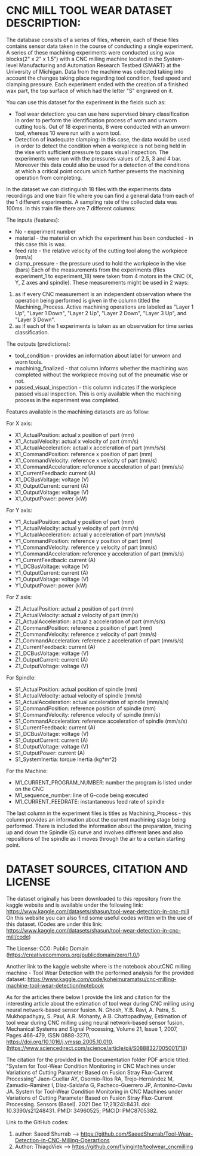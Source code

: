 # CNC MILL TOOL WEAR DATASET DESCRIPTION:

The database consists of a series of files, wherein, each of these files contains sensor data taken in the course of conducting a single experiment.
A series of these machining experiments were conducted using wax blocks(2" x 2" x 1.5") with a CNC milling machine located in the System-level Manufacturing and Automation Research Testbed (SMART) at the University of Michigan.
Data from the machine was collected taking into account the changes taking place regarding tool condition, feed speed and clamping pressure.
Each experiment ended with the creation of a finished wax part, the top surface of which had the letter "S" engraved on it.

You can use this dataset for the experiment in the fields such as:
- Tool wear detection: you can use here supervised binary classification in order to perform the identification process of worn and unworn cutting tools.  Out of 18 experiments, 8 were conducted with an unworn tool, whereas 10 were run with a worn tool.
- Detection of inadequate clamping: in this case, the data would be used in order to detect the condition when a workpiece is not being held in the vise with sufficient pressure to pass visual inspection. The experiments were run with the pressures values of 2.5, 3 and 4 bar. Moreover this data could also be used for a detection of the conditions at which a critical point occurs which further prevents the machining operation from completing.


In the dataset we can distinguish 18 files with the experiments data recordings and one train file where you can find a general data from each of the 1 different experiments. A sampling rate of the collected data was 100ms.
In this train file there are 7 different columns:

The inputs (features):
* No - experiment number 
* material - the material on which the experiment has been conducted - in this case this is wax.
* feed rate - the relative velocity of the cutting tool along the workpiece (mm/s)
* clamp_pressure - the pressure used to hold the workpiece in the vise (bars)
Each of the measurements from the experiments (files experiment_1 to experiment_18) were taken from 4 motors in the CNC (X, Y, Z axes and spindle). 
These measurements might be used in 2 ways:
1) as if every CNC measurement is an independent observation where the operation being performed is given in the column titled the Machining_Process. Active machining operations are labeled as "Layer 1 Up", "Layer 1 Down", "Layer 2 Up", "Layer 2 Down", "Layer 3 Up", and "Layer 3 Down". 
2) as if each of the 1 experiments is taken as an observation for time series classification.

The outputs (predictions):
* tool_condition - provides an information about label for unworn and worn tools.
* machining_finalized - that column informs whether the machining was completed without the workpiece moving out of the pneumatic vise or not.
* passed_visual_inspection - this column indicates if the workpiece passed visual inspection. This is only available when the machining process in the experiment was completed.


Features available in the machining datasets are as follow:

For X axis:
* X1_ActualPosition: actual x position of part (mm)
* X1_ActualVelocity: actual x velocity of part (mm/s)
* X1_ActualAcceleration: actual x acceleration of part (mm/s/s)
* X1_CommandPosition: reference x position of part (mm)
* X1_CommandVelocity: reference x velocity of part (mm/s)
* X1_CommandAcceleration: reference x acceleration of part (mm/s/s)
* X1_CurrentFeedback: current (A)
* X1_DCBusVoltage: voltage (V)
* X1_OutputCurrent: current (A)
* X1_OutputVoltage: voltage (V)
* X1_OutputPower: power (kW)

For Y axis:
* Y1_ActualPosition: actual y position of part (mm)
* Y1_ActualVelocity: actual y velocity of part (mm/s)
* Y1_ActualAcceleration: actual y acceleration of part (mm/s/s)
* Y1_CommandPosition: reference y position of part (mm)
* Y1_CommandVelocity: reference y velocity of part (mm/s)
* Y1_CommandAcceleration: reference y acceleration of part (mm/s/s)
* Y1_CurrentFeedback: current (A)
* Y1_DCBusVoltage: voltage (V)
* Y1_OutputCurrent: current (A)
* Y1_OutputVoltage: voltage (V)
* Y1_OutputPower: power (kW)

For Z axis:
* Z1_ActualPosition: actual z position of part (mm)
* Z1_ActualVelocity: actual z velocity of part (mm/s)
* Z1_ActualAcceleration: actual z acceleration of part (mm/s/s)
* Z1_CommandPosition: reference z position of part (mm)
* Z1_CommandVelocity: reference z velocity of part (mm/s)
* Z1_CommandAcceleration: reference z acceleration of part (mm/s/s)
* Z1_CurrentFeedback: current (A)
* Z1_DCBusVoltage: voltage (V)
* Z1_OutputCurrent: current (A)
* Z1_OutputVoltage: voltage (V)

For Spindle:
* S1_ActualPosition: actual position of spindle (mm)
* S1_ActualVelocity: actual velocity of spindle (mm/s)
* S1_ActualAcceleration: actual acceleration of spindle (mm/s/s)
* S1_CommandPosition: reference position of spindle (mm)
* S1_CommandVelocity: reference velocity of spindle (mm/s)
* S1_CommandAcceleration: reference acceleration of spindle (mm/s/s)
* S1_CurrentFeedback: current (A)
* S1_DCBusVoltage: voltage (V)
* S1_OutputCurrent: current (A)
* S1_OutputVoltage: voltage (V)
* S1_OutputPower: current (A)
* S1_SystemInertia: torque inertia (kg*m^2)

For the Machine:
* M1_CURRENT_PROGRAM_NUMBER: number the program is listed under on the CNC
* M1_sequence_number: line of G-code being executed
* M1_CURRENT_FEEDRATE: instantaneous feed rate of spindle

The last column in the experiment files is titles as Machining_Process - this column provides an information about the current machining stage being performed. There is included the information about the preparation, tracing up and down the Spindle (S) curve and involves different lanes and also repositions  of the spindle as it moves through the air to a certain starting point.

# DATASET SOURCES, CITATION AND LICENSE

The dataset originally has been downloaded to this repository from the kaggle website and is available under the following link: https://www.kaggle.com/datasets/shasun/tool-wear-detection-in-cnc-mill
On this website you can also find some useful codes written with the use of this dataset.
(Codes are under this link: https://www.kaggle.com/datasets/shasun/tool-wear-detection-in-cnc-mill/code)

The License: CC0: Public Domain (https://creativecommons.org/publicdomain/zero/1.0/)

Another link to the kaggle website where is the notebook aboutCNC milling machine - Tool Wear Detection with the performed analysis for the provided dataset: https://www.kaggle.com/code/koheimuramatsu/cnc-milling-machine-tool-wear-detection/notebook



As for the articles there below I provide the link and citation for the interesting article about the estimation of tool wear during CNC milling using neural network-based sensor fusion.
N. Ghosh, Y.B. Ravi, A. Patra, S. Mukhopadhyay, S. Paul, A.R. Mohanty, A.B. Chattopadhyay,
Estimation of tool wear during CNC milling using neural network-based sensor fusion,
Mechanical Systems and Signal Processing, Volume 21, Issue 1, 2007, Pages 466-479, ISSN 0888-3270, https://doi.org/10.1016/j.ymssp.2005.10.010. 
(https://www.sciencedirect.com/science/article/pii/S0888327005001718)


The citation for the provided in the Documentation folder PDF article titled: "System for Tool-Wear Condition Monitoring in CNC Machines under Variations of Cutting Parameter Based on Fusion Stray Flux-Current Processing"
Jaen-Cuellar AY, Osornio-Ríos RA, Trejo-Hernández M, Zamudio-Ramírez I, Díaz-Saldaña G, Pacheco-Guerrero JP, Antonino-Daviu JA. System for Tool-Wear Condition Monitoring in CNC Machines under Variations of Cutting Parameter Based on Fusion Stray Flux-Current Processing. Sensors (Basel). 2021 Dec 17;21(24):8431. doi: 10.3390/s21248431. PMID: 34960525; PMCID: PMC8705382.


Link to the GitHub codes:
1) author: Saeed Shurrab --> https://github.com/SaeedShurrab/Tool-Wear-Detection-in-CNC-Milling-Operartions
2) Author: ThiagoViek --> https://github.com/flyinginte/toolwear_cncmilling
